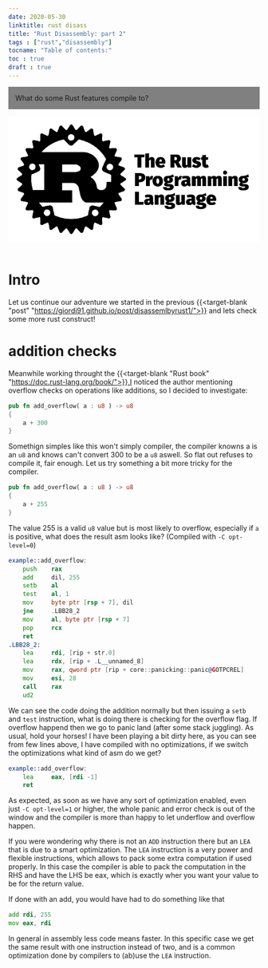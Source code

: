 ```yaml
---
date: 2020-05-30
linktitle: rust disass 
title: "Rust Disassembly: part 2"
tags : ["rust","disassembly"]
tocname: "Table of contents:"
toc : true
draft : true 
---
```


<p style="background:gray;padding: 1em;">
What do some Rust features compile to?
</p>

![intro](../images/22_rust1/logo.png)
<br><br>

# Intro 
Let us continue our adventure we started in the previous 
{{<target-blank "post" "https://giordi91.github.io/post/disassemlbyrust1/">}} and lets check some more rust construct!

# addition checks 
Meanwhile working throught the {{<target-blank "Rust book" "https://doc.rust-lang.org/book/">}},I noticed the author mentioning overflow checks on operations like additions, so I decided to investigate:

```rust
pub fn add_overflow( a : u8 ) -> u8
{
    a + 300
}

```

Somethign simples like this won't simply compiler, the compiler knowns a is an ```u8``` and knows can't convert 300 to be a  ```u8``` aswell. So flat out refuses to compile it, fair enough. Let us try something a bit more 
tricky for the compiler.

```rust
pub fn add_overflow( a : u8 ) -> u8
{
    a + 255 
}

```

The value 255 is a valid ```u8``` value but is most likely to overflow, especially if ```a``` is positive, what does the result asm looks like? (Compiled with ```-C opt-level=0```)

```asm
example::add_overflow:
    push    rax
    add     dil, 255
    setb    al
    test    al, 1
    mov     byte ptr [rsp + 7], dil
    jne     .LBB28_2
    mov     al, byte ptr [rsp + 7]
    pop     rcx
    ret
.LBB28_2:
    lea     rdi, [rip + str.0]
    lea     rdx, [rip + .L__unnamed_8]
    mov     rax, qword ptr [rip + core::panicking::panic@GOTPCREL]
    mov     esi, 28
    call    rax
    ud2
```

We can see the code doing the addition normally but then issuing a ```setb``` and ```test``` instruction, what is doing there is checking for the overflow flag. If overflow happend then we go to panic land (after some stack juggling).
As usual, hold your horses! 
I have been playing a bit dirty here, as you can see from few lines above, I have compiled with no optimizations, if we switch the optimizations what kind of asm do we get?

```asm
example::add_overflow:
    lea     eax, [rdi -1]
    ret
```

As expected, as soon as we have any sort of optimization enabled, even just ```-C opt-level=1``` or higher, the whole panic and error check is out of the window and the compiler is more than happy to let underflow and overflow happen.

If you were wondering why there is not an ```ADD``` instruction there but an ```LEA``` that is due to a smart optimization. The ```LEA``` instruction is a very power and flexible instructions, which allows to pack some extra computation if used 
properly. In this case the compiler is able to pack the computation in the RHS and have the LHS be eax, which is exactly wher you want your value to be for the return value.

If done with an add, you would have had to do something like that
```asm
add rdi, 255
mov eax, rdi
```

In general in assembly less code means faster. In this specific case we get the same result with one instruction instead of two, and is a common optimization done by compilers to (ab)use the ```LEA``` instruction.

